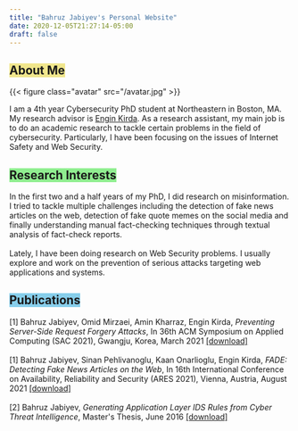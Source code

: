 ```yaml
---
title: "Bahruz Jabiyev's Personal Website"
date: 2020-12-05T21:27:14-05:00
draft: false
---
```


<h2><span class="p-1" style="background-color: khaki">About Me</span></h2>

{{< figure class="avatar" src="/avatar.jpg" >}}

I am a 4th year Cybersecurity PhD student at Northeastern in Boston, MA. My research advisor is <a href="https://www.ccs.neu.edu/home/ek/">Engin Kirda</a>. As a research assistant, my main job is to do an academic research to tackle certain problems in the field of cybersecurity. Particularly, I have been focusing on the issues of Internet Safety and Web Security. 

<h2><span class="p-1" style="background-color: lightgreen">Research Interests</span></h2>
In the first two and a half years of my PhD, I did research on misinformation. I tried to tackle multiple challenges including the detection of fake news articles on the web, detection of fake quote memes on the social media and finally understanding manual fact-checking techniques through textual analysis of fact-check reports.<br><br>Lately, I have been doing research on Web Security problems. I usually explore and work on the prevention of serious attacks targeting web applications and systems.

<h2><span class="p-1" style="background-color: skyblue">Publications</span></h2>
[1] Bahruz Jabiyev, Omid Mirzaei, Amin Kharraz, Engin Kirda, <i>Preventing Server-Side Request Forgery Attacks</i>, In 36th ACM Symposium on Applied Computing (SAC 2021), Gwangju, Korea, March 2021 <a href="/papers/prevent-ssrf.pdf">[download]</a>
<br><br>
[1] Bahruz Jabiyev, Sinan Pehlivanoglu, Kaan Onarlioglu, Engin Kirda, <i>FADE: Detecting Fake News Articles on the Web</i>, In 16th International Conference on Availability, Reliability and Security (ARES 2021), Vienna, Austria, August 2021 <a href="/papers/ares2021fade.pdf">[download]</a>
<br><br>
[2] Bahruz Jabiyev, <i>Generating Application Layer IDS Rules from Cyber Threat Intelligence</i>, Master's Thesis, June 2016 <a href="/papers/ms-thesis.pdf">[download]</a>
